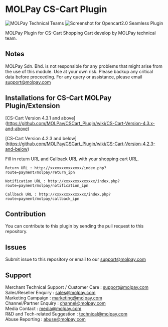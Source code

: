 MOLPay CS-Cart Plugin
==================
![MOLPay Technical Teams](https://github.com/MOLPay/Prestashop_Plugin/wiki/images/molpay-developer.jpg)
![Screenshot for Opencart2.0 Seamless Plugin](https://cloud.githubusercontent.com/assets/6263224/5717583/333763e0-9b3e-11e4-8cbc-214294083ddf.jpg)

MOLPay Plugin for CS-Cart Shopping Cart develop by MOLPay technical team.


Notes
-----

MOLPay Sdn. Bhd. is not responsible for any problems that might arise from the use of this module. 
Use at your own risk. Please backup any critical data before proceeding. For any query or 
assistance, please email support@molpay.com


Installations for CS-Cart MOLPay Plugin/Extension
------------------------------------------------------
[CS-Cart Version 4.3.1 and above] (https://github.com/MOLPay/CSCart_Plugin/wiki/CS-Cart-Version-4.3.x-and-above)

[CS-Cart Version 4.2.3 and below] (https://github.com/MOLPay/CSCart_Plugin/wiki/CS-Cart-Version-4.2.3-and-below)

Fill in return URL and Callback URL with your shopping cart URL.
  
  
``Return URL : http://xxxxxxxxxxxxxx/index.php?route=payment/molpay/return_ipn``

``Notification URL : http://xxxxxxxxxxxxxx/index.php?route=payment/molpay/notification_ipn``

  
``Callback URL : http://xxxxxxxxxxxxxx/index.php?route=payment/molpay/callback_ipn`` 

Contribution
------------

You can contribute to this plugin by sending the pull request to this repository.


Issues
------------

Submit issue to this repository or email to our support@molpay.com


Support
-------

Merchant Technical Support / Customer Care : support@molpay.com <br>
Sales/Reseller Enquiry : sales@molpay.com <br>
Marketing Campaign : marketing@molpay.com <br>
Channel/Partner Enquiry : channel@molpay.com <br>
Media Contact : media@molpay.com <br>
R&D and Tech-related Suggestion : technical@molpay.com <br>
Abuse Reporting : abuse@molpay.com
